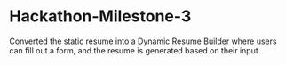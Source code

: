# Hackathon-Milestone-3
Converted the static resume into a Dynamic Resume Builder where users can fill out a form, and the resume is generated based on their input. 
